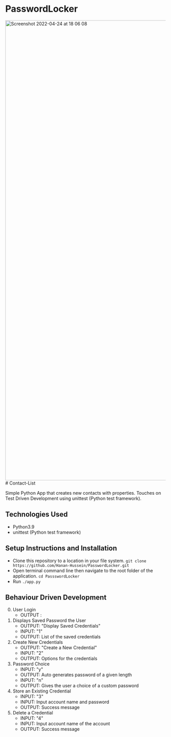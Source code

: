 # PasswordLocker
<img width="1440" alt="Screenshot 2022-04-24 at 18 06 08" src="https://user-images.githubusercontent.com/36597096/164985572-a048a162-f351-44b1-88e4-8ffbd82754aa.png">
# Contact-List

Simple Python App that creates new contacts with properties. Touches on Test Driven Development using unittest (Python test framework).

## Technologies Used

- Python3.9
- unittest (Python test framework)


## Setup Instructions and Installation

- Clone this repository to a location in your file system. `git clone https://github.com/Hanan-Hussein/PasswordLocker.git`
- Open terminal command line then navigate to the root folder of the application. `cd PassswordLocker`
- Run `./app.py` 


## Behaviour Driven Development

0. User Login
   - OUTPUT : 
1. Displays Saved Password the User
   - OUTPUT: "Display Saved Credentials"
   - INPUT: "1"
   - OUTPUT: List of the saved credentials 
2. Create New Credentials
   - OUTPUT: "Create a New Credential"
   - INPUT: "2"
   - OUTPUT: Options for the credentials 
3. Password Choice
   - INPUT: "y" 
   - OUTPUT: Auto generates password of a given length
   - INPUT: "n" 
   - OUTPUT: Gives the user a choice of a custom password 
4. Store an Existing Credential
   - INPUT: "3"
   - INPUT:  Input account name and password
   - OUTPUT: Success message
5. Delete a Credential
   - INPUT: "4"
   - INPUT:  Input account name of the account
   - OUTPUT: Success message
 




